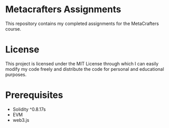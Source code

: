 # Metacrafters Assignments
This repository contains my completed assignments for the MetaCrafters course.
# License
This project is licensed under the MIT License through which I can easily modify my code freely and distribute the code for personal and educational purposes.
# Prerequisites
 + Solidity ^0.8.17s
 + EVM
 + web3.js
